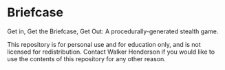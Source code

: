 Briefcase
=========

Get in, Get the Briefcase, Get Out: A procedurally-generated stealth game.

This repository is for personal use and for education only, and is not licensed for redistribution. Contact Walker Henderson if you would like to use the contents of this repository for any other reason.
